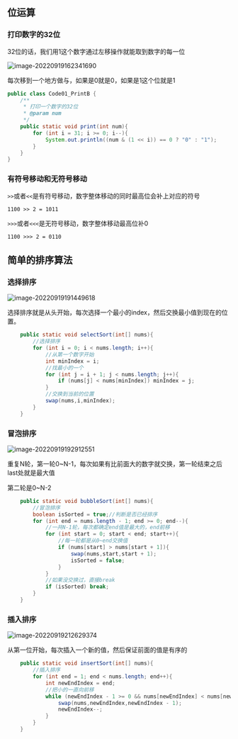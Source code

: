 ## 位运算



### 打印数字的32位

32位的话，我们用1这个数字通过左移操作就能取到数字的每一位

![image-20220919162341690](https://cdn.mazhiyong.icu/image-20220919162341690.png)

每次移到一个地方做与，如果是0就是0，如果是1这个位就是1

```java
public class Code01_PrintB {
    /**
     * 打印一个数字的32位
     * @param num
     */
    public static void print(int num){
        for (int i = 31; i >= 0; i--){
            System.out.println((num & (1 << i)) == 0 ? "0" : "1");
        }
    }
}

```

### 有符号移动和无符号移动

`>>`或者`<<`是有符号移动，数字整体移动的同时最高位会补上对应的符号

`1100 >> 2 = 1011`

`>>>`或者`<<<`是无符号移动，数字整体移动最高位补0

`1100 >>> 2 = 0110`

## 简单的排序算法

### 选择排序

![image-20220919191449618](https://cdn.mazhiyong.icu/image-20220919191449618.png)

选择排序就是从头开始，每次选择一个最小的index，然后交换最小值到现在的位置。

```java
    public static void selectSort(int[] nums){
        //选择排序
        for (int i = 0; i < nums.length; i++){
            //从第一个数字开始
            int minIndex = i;
            //找最小的一个
            for (int j = i + 1; j < nums.length; j++){
                if (nums[j] < nums[minIndex]) minIndex = j;
            }
            //交换到当前的位置
            swap(nums,i,minIndex);
        }
    }
```



### 冒泡排序

![image-20220919192912551](https://cdn.mazhiyong.icu/image-20220919192912551.png)

重复N轮，第一轮0~N-1，每次如果有比前面大的数字就交换，第一轮结束之后last处就是最大值

第二轮是0~N-2

```java
    public static void bubbleSort(int[] nums){
        //冒泡排序
        boolean isSorted = true;//判断是否已经排序
        for (int end = nums.length - 1; end >= 0; end--){
            //一共N-1轮，每次都确定end值是最大的，end前移
            for (int start = 0; start < end; start++){
                //每一轮都是从0~end交换值
                if (nums[start] > nums[start + 1]){
                    swap(nums,start,start + 1);
                    isSorted = false;
                }
            }
            //如果没交换过，直接break
            if (isSorted) break;
        }
    }
```

### 插入排序

![image-20220919212629374](https://cdn.mazhiyong.icu/image-20220919212629374.png)

从第一位开始，每次插入一个新的值，然后保证前面的值是有序的

```java
    public static void insertSort(int[] nums){
        //插入排序
        for (int end = 1; end < nums.length; end++){
            int newEndIndex = end;
            //把小的一直向前移
            while (newEndIndex - 1 >= 0 && nums[newEndIndex] < nums[newEndIndex - 1]){
                swap(nums,newEndIndex,newEndIndex - 1);
                newEndIndex--;
            }
        }
    }
```

